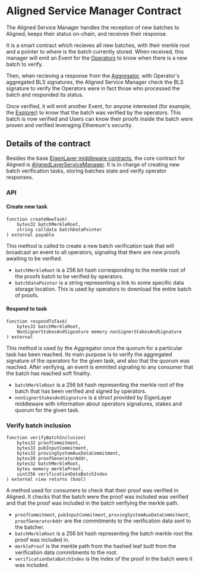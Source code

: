 # Aligned Service Manager Contract

The Aligned Service Manager handles the reception of new batches to Aligned, keeps their status on-chain, and receives their response.

It is a smart contract which recieves all new batches, with their merkle root and a pointer to where is the batch currently stored. When received, this manager will emit an Event for the [Operators](./4_operator.md) to know when there is a new batch to verify.

Then, when recieving a response from the [Aggregator](./5_aggregator.md), with Operator's aggregated BLS signatures, the Aligned Service Manager check the BLS signature to verify the Operators were in fact those who processed the batch and responded its status.

Once verified, it will emit another Event, for anyone interested (for example, the [Explorer](./6_explorer.md)) to know that the batch was verified by the operators. This batch is now verified and Users can know their proofs inside the batch were proven and verified leveraging Ethereum's security. 

## Details of the contract

Besides the base [EigenLayer middleware contracts](https://github.com/Layr-Labs/eigenlayer-middleware/tree/mainnet/src), the core contract for Aligned is [AlignedLayerServiceManager](../../contracts/src/core/AlignedLayerServiceManager.sol). It is in charge of creating new batch verification tasks, storing batches state and verify operator responses.

### API 

#### Create new task

```solidity
function createNewTask(
    bytes32 batchMerkleRoot,
    string calldata batchDataPointer
) external payable
```

This method is called to create a new batch verification task that will broadcast an event to all operators, signaling that there are new proofs awaiting to be verified.
* `batchMerkleRoot` is a 256 bit hash corresponding to the merkle root of the proofs batch to be verified by operators.
* `batchDataPointer` is a string representing a link to some specific data storage location. This is used by operators to download the entire batch of proofs.

#### Respond to task

```solidity
function respondToTask(
    bytes32 batchMerkleRoot,
    NonSignerStakesAndSignature memory nonSignerStakesAndSignature
) external
```

This method is used by the Aggregator once the quorum for a particular task has been reached. Its main purpose is to verify the aggregated signature of the operators for the given task, and also that the quorum was reached. After verifying, an event is emmited signaling to any consumer that the batch has reached soft finality. 
* `batchMerkleRoot` is a 256 bit hash representing the merkle root of the batch that has been verified and signed by operators.
* `nonSignerStakesAndSignature` is a struct provided by EigenLayer middleware with information about operators signatures, stakes and quorum for the given task. 

### Verify batch inclusion

```solidity
function verifyBatchInclusion(
    bytes32 proofCommitment,
    bytes32 pubInputCommitment,
    bytes32 provingSystemAuxDataCommitment,
    bytes20 proofGeneratorAddr,
    bytes32 batchMerkleRoot,
    bytes memory merkleProof,
    uint256 verificationDataBatchIndex
) external view returns (bool)
```

A method used for consumers to check that their proof was verified in Aligned. It checks that the batch were the proof was included was verified and that the proof was included in the batch verifying the merkle path.

* `proofCommitment`, `pubInputCommitment`, `provingSystemAuxDataCommitment`, `proofGeneratorAddr` are the commitments to the verification data sent to the batcher.
* `batchMerkleRoot` is a 256 bit hash representing the batch merkle root the proof was included in. 
* `merkleProof` is the merkle path from the hashed leaf built from the verification data commitments to the root.
* `verificationDataBatchIndex` is the index of the proof in the batch were it was included. 
  